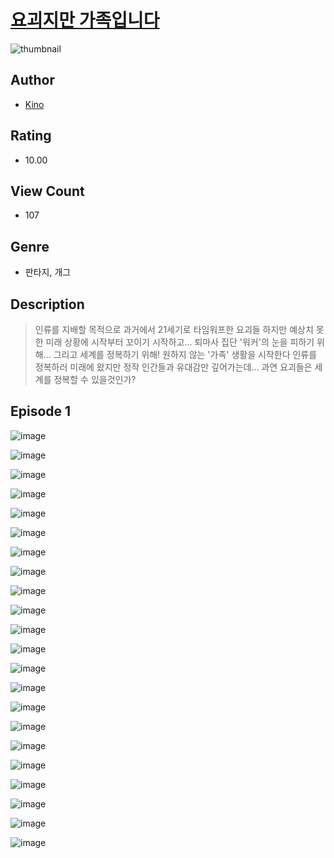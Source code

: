 # [요괴지만 가족입니다](https://comic.naver.com/challenge/list?titleId=810386)
![thumbnail](https://image-comic.pstatic.net/user_contents_data/challenge_comic/2023/05/23/366862/upload_4063199479970542128_480x623.jpeg)

## Author
- [Kino](https://comic.naver.com/artistTitle?id=366862)

## Rating
- 10.00

## View Count
- 107

## Genre
- 판타지, 개그

## Description
> 인류를 지배할 목적으로 과거에서 21세기로 타임워프한 요괴들 하지만 예상치 못한 미래 상황에 시작부터 꼬이기 시작하고... 퇴마사 집단 '워커'의 눈을 피하기 위해... 그리고 세계를 정복하기 위해! 원하지 않는 '가족' 생활을 시작한다 인류를 정복하러 미래에 왔지만 정작 인간들과 유대감만 깊어가는데... 과연 요괴들은 세계를 정복할 수 있을것인가?


## Episode 1
![image](https://image-comic.pstatic.net/user_contents_data/challenge_comic/2023/05/23/366862/upload_7377520034491688249.jpeg)

![image](https://image-comic.pstatic.net/user_contents_data/challenge_comic/2023/05/23/366862/upload_3919597541261665636.jpeg)

![image](https://image-comic.pstatic.net/user_contents_data/challenge_comic/2023/05/23/366862/upload_3630240169130812774.jpeg)

![image](https://image-comic.pstatic.net/user_contents_data/challenge_comic/2023/05/23/366862/upload_7016951706117747254.jpeg)

![image](https://image-comic.pstatic.net/user_contents_data/challenge_comic/2023/05/23/366862/upload_3617625674891212083.jpeg)

![image](https://image-comic.pstatic.net/user_contents_data/challenge_comic/2023/05/23/366862/upload_7365977155331962721.jpeg)

![image](https://image-comic.pstatic.net/user_contents_data/challenge_comic/2023/05/23/366862/upload_7378643731854996280.jpeg)

![image](https://image-comic.pstatic.net/user_contents_data/challenge_comic/2023/05/23/366862/upload_3906932257355884080.jpeg)

![image](https://image-comic.pstatic.net/user_contents_data/challenge_comic/2023/05/23/366862/upload_7148676282813854263.jpeg)

![image](https://image-comic.pstatic.net/user_contents_data/challenge_comic/2023/05/23/366862/upload_7219382595060261175.jpeg)

![image](https://image-comic.pstatic.net/user_contents_data/challenge_comic/2023/05/23/366862/upload_7148394812098623586.jpeg)

![image](https://image-comic.pstatic.net/user_contents_data/challenge_comic/2023/05/23/366862/upload_4050482314456674868.jpeg)

![image](https://image-comic.pstatic.net/user_contents_data/challenge_comic/2023/05/23/366862/upload_4051329139555382070.jpeg)

![image](https://image-comic.pstatic.net/user_contents_data/challenge_comic/2023/05/23/366862/upload_7075781054205867621.jpeg)

![image](https://image-comic.pstatic.net/user_contents_data/challenge_comic/2023/05/23/366862/upload_7076062335956301366.jpeg)

![image](https://image-comic.pstatic.net/user_contents_data/challenge_comic/2023/05/23/366862/upload_7089622621437966436.jpeg)

![image](https://image-comic.pstatic.net/user_contents_data/challenge_comic/2023/05/23/366862/upload_3904731066000302905.jpeg)

![image](https://image-comic.pstatic.net/user_contents_data/challenge_comic/2023/05/23/366862/upload_7149799987972550710.jpeg)

![image](https://image-comic.pstatic.net/user_contents_data/challenge_comic/2023/05/23/366862/upload_3631643360746550625.jpeg)

![image](https://image-comic.pstatic.net/user_contents_data/challenge_comic/2023/05/23/366862/upload_3760616061836473700.jpeg)

![image](https://image-comic.pstatic.net/user_contents_data/challenge_comic/2023/05/23/366862/upload_7305746132441838948.jpeg)

![image](https://image-comic.pstatic.net/user_contents_data/challenge_comic/2023/05/23/366862/upload_3616445718528811617.jpeg)
